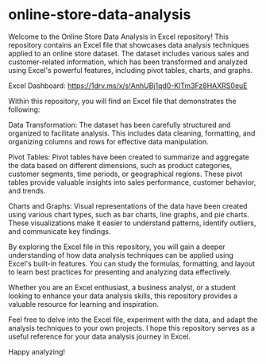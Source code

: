 # online-store-data-analysis
Welcome to the Online Store Data Analysis in Excel repository! This repository contains an Excel file that showcases data analysis techniques applied to an online store dataset. The dataset includes various sales and customer-related information, which has been transformed and analyzed using Excel's powerful features, including pivot tables, charts, and graphs.

Excel Dashboard: https://1drv.ms/x/s!AnhUBj1qd0-KlTm3Fz8HAXRS0euE

Within this repository, you will find an Excel file that demonstrates the following:

Data Transformation: The dataset has been carefully structured and organized to facilitate analysis. This includes data cleaning, formatting, and organizing columns and rows for effective data manipulation.

Pivot Tables: Pivot tables have been created to summarize and aggregate the data based on different dimensions, such as product categories, customer segments, time periods, or geographical regions. These pivot tables provide valuable insights into sales performance, customer behavior, and trends.

Charts and Graphs: Visual representations of the data have been created using various chart types, such as bar charts, line graphs, and pie charts. These visualizations make it easier to understand patterns, identify outliers, and communicate key findings.

By exploring the Excel file in this repository, you will gain a deeper understanding of how data analysis techniques can be applied using Excel's built-in features. You can study the formulas, formatting, and layout to learn best practices for presenting and analyzing data effectively.

Whether you are an Excel enthusiast, a business analyst, or a student looking to enhance your data analysis skills, this repository provides a valuable resource for learning and inspiration.

Feel free to delve into the Excel file, experiment with the data, and adapt the analysis techniques to your own projects. I hope this repository serves as a useful reference for your data analysis journey in Excel.

Happy analyzing!
